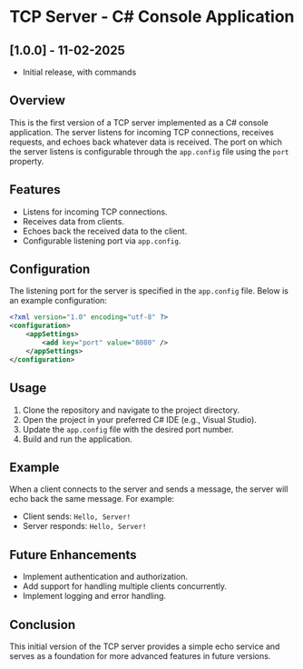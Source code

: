# TCP Server - C# Console Application

## [1.0.0] - 11-02-2025
- Initial release, with commands


## Overview

This is the first version of a TCP server implemented as a C# console application. The server listens for incoming TCP connections, receives requests, and echoes back whatever data is received. The port on which the server listens is configurable through the `app.config` file using the `port` property.

## Features

- Listens for incoming TCP connections.
- Receives data from clients.
- Echoes back the received data to the client.
- Configurable listening port via `app.config`.

## Configuration

The listening port for the server is specified in the `app.config` file. Below is an example configuration:

```xml
<?xml version="1.0" encoding="utf-8" ?>
<configuration>
    <appSettings>
        <add key="port" value="8080" />
    </appSettings>
</configuration>
```

## Usage

1. Clone the repository and navigate to the project directory.
2. Open the project in your preferred C# IDE (e.g., Visual Studio).
3. Update the `app.config` file with the desired port number.
4. Build and run the application.

## Example

When a client connects to the server and sends a message, the server will echo back the same message. For example:

- Client sends: `Hello, Server!`
- Server responds: `Hello, Server!`

## Future Enhancements

- Implement authentication and authorization.
- Add support for handling multiple clients concurrently.
- Implement logging and error handling.

## Conclusion

This initial version of the TCP server provides a simple echo service and serves as a foundation for more advanced features in future versions.
